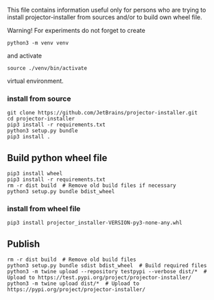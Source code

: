 This file contains information useful only for persons 
who are trying to install projector-installer from sources and/or 
to build own wheel file.  

Warning! For experiments do not forget to create 
```commandline 
python3 -m venv venv
```
and activate
```commandline
source ./venv/bin/activate 
```
virtual environment.  

### install from source 
```shell script
git clone https://github.com/JetBrains/projector-installer.git
cd projector-installer
pip3 install -r requirements.txt 
python3 setup.py bundle
pip3 install .
```

## Build python wheel file
```shell script
pip3 install wheel 
pip3 install -r requirements.txt 
rm -r dist build  # Remove old build files if necessary
python3 setup.py bundle bdist_wheel
```

### install from wheel file 
```shell script
pip3 install projector_installer-VERSION-py3-none-any.whl
```

## Publish
```shell script
rm -r dist build  # Remove old build files
python3 setup.py bundle sdist bdist_wheel  # Build required files
python3 -m twine upload --repository testpypi --verbose dist/*  # Upload to https://test.pypi.org/project/projector-installer/
python3 -m twine upload dist/*  # Upload to https://pypi.org/project/projector-installer/
```
